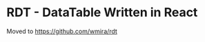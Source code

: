 RDT - DataTable Written in React
==============================

Moved to https://github.com/wmira/rdt



